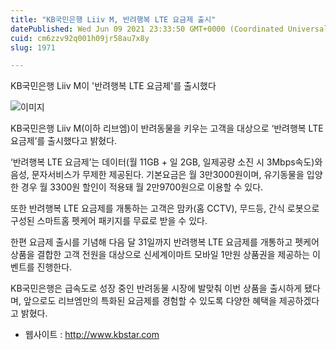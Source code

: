 ```yaml
---
title: "KB국민은행 Liiv M, 반려행복 LTE 요금제 출시"
datePublished: Wed Jun 09 2021 23:33:50 GMT+0000 (Coordinated Universal Time)
cuid: cm6zzv92q001h09jr58au7x8y
slug: 1971

---
```



KB국민은행 Liiv M이 '반려행복 LTE 요금제'를 출시했다

![이미지](https://cdn.hashnode.com/res/hashnode/image/upload/v1739248863335/e7185e2d-87a7-47ea-be71-f7da9ae5c0e9.jpeg)

KB국민은행 Liiv M(이하 리브엠)이 반려동물을 키우는 고객을 대상으로 ‘반려행복 LTE 요금제’를 출시했다고 밝혔다.

‘반려행복 LTE 요금제’는 데이터(월 11GB + 일 2GB, 일제공량 소진 시 3Mbps속도)와 음성, 문자서비스가 무제한 제공된다. 기본요금은 월 3만3000원이며, 유기동물을 입양한 경우 월 3300원 할인이 적용돼 월 2만9700원으로 이용할 수 있다.

또한 반려행복 LTE 요금제를 개통하는 고객은 맘카(홈 CCTV), 무드등, 간식 로봇으로 구성된 스마트홈 펫케어 패키지를 무료로 받을 수 있다.

한편 요금제 출시를 기념해 다음 달 31일까지 반려행복 LTE 요금제를 개통하고 펫케어 상품을 결합한 고객 전원을 대상으로 신세계이마트 모바일 1만원 상품권을 제공하는 이벤트를 진행한다.

KB국민은행은 급속도로 성장 중인 반려동물 시장에 발맞춰 이번 상품을 출시하게 됐다며, 앞으로도 리브엠만의 특화된 요금제를 경험할 수 있도록 다양한 혜택을 제공하겠다고 밝혔다.

- 웹사이트 : http://www.kbstar.com